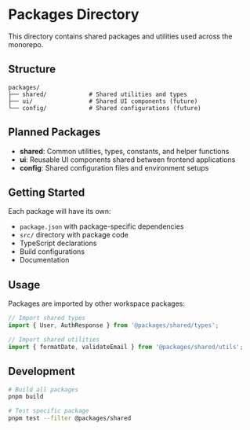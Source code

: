 # Packages Directory

This directory contains shared packages and utilities used across the monorepo.

## Structure
```
packages/
├── shared/            # Shared utilities and types
├── ui/                # Shared UI components (future)
└── config/            # Shared configurations (future)
```

## Planned Packages
- **shared**: Common utilities, types, constants, and helper functions
- **ui**: Reusable UI components shared between frontend applications
- **config**: Shared configuration files and environment setups

## Getting Started
Each package will have its own:
- `package.json` with package-specific dependencies
- `src/` directory with package code
- TypeScript declarations
- Build configurations
- Documentation

## Usage
Packages are imported by other workspace packages:
```typescript
// Import shared types
import { User, AuthResponse } from '@packages/shared/types';

// Import shared utilities
import { formatDate, validateEmail } from '@packages/shared/utils';
```

## Development
```bash
# Build all packages
pnpm build

# Test specific package
pnpm test --filter @packages/shared
```
